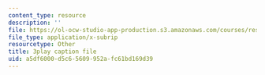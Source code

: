 ```yaml
---
content_type: resource
description: ''
file: https://ol-ocw-studio-app-production.s3.amazonaws.com/courses/res-18-010-a-2020-vision-of-linear-algebra-spring-2020/a5df6000d5c65609952afc61bd169d39_azzrfdysfI0.vtt
file_type: application/x-subrip
resourcetype: Other
title: 3play caption file
uid: a5df6000-d5c6-5609-952a-fc61bd169d39
---
```

